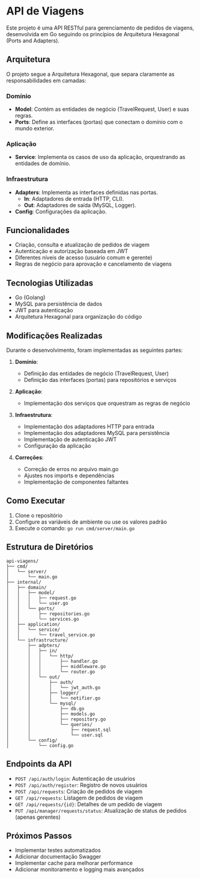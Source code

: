 # API de Viagens

Este projeto é uma API RESTful para gerenciamento de pedidos de viagens, desenvolvida em Go seguindo os princípios de Arquitetura Hexagonal (Ports and Adapters).

## Arquitetura

O projeto segue a Arquitetura Hexagonal, que separa claramente as responsabilidades em camadas:

### Domínio

- **Model**: Contém as entidades de negócio (TravelRequest, User) e suas regras.
- **Ports**: Define as interfaces (portas) que conectam o domínio com o mundo exterior.

### Aplicação

- **Service**: Implementa os casos de uso da aplicação, orquestrando as entidades de domínio.

### Infraestrutura

- **Adapters**: Implementa as interfaces definidas nas portas.
  - **In**: Adaptadores de entrada (HTTP, CLI).
  - **Out**: Adaptadores de saída (MySQL, Logger).
- **Config**: Configurações da aplicação.

## Funcionalidades

- Criação, consulta e atualização de pedidos de viagem
- Autenticação e autorização baseada em JWT
- Diferentes níveis de acesso (usuário comum e gerente)
- Regras de negócio para aprovação e cancelamento de viagens

## Tecnologias Utilizadas

- Go (Golang)
- MySQL para persistência de dados
- JWT para autenticação
- Arquitetura Hexagonal para organização do código

## Modificações Realizadas

Durante o desenvolvimento, foram implementadas as seguintes partes:

1. **Domínio**:
   - Definição das entidades de negócio (TravelRequest, User)
   - Definição das interfaces (portas) para repositórios e serviços

2. **Aplicação**:
   - Implementação dos serviços que orquestram as regras de negócio

3. **Infraestrutura**:
   - Implementação dos adaptadores HTTP para entrada
   - Implementação dos adaptadores MySQL para persistência
   - Implementação de autenticação JWT
   - Configuração da aplicação

4. **Correções**:
   - Correção de erros no arquivo main.go
   - Ajustes nos imports e dependências
   - Implementação de componentes faltantes

## Como Executar

1. Clone o repositório
2. Configure as variáveis de ambiente ou use os valores padrão
3. Execute o comando: `go run cmd/server/main.go`

## Estrutura de Diretórios

```
api-viagens/
├── cmd/
│   └── server/
│       └── main.go
├── internal/
│   ├── domain/
│   │   ├── model/
│   │   │   ├── request.go
│   │   │   └── user.go
│   │   └── ports/
│   │       ├── repositories.go
│   │       └── services.go
│   ├── application/
│   │   └── service/
│   │       └── travel_service.go
│   └── infrastructure/
│       ├── adpters/
│       │   ├── in/
│       │   │   └── http/
│       │   │       ├── handler.go
│       │   │       ├── middleware.go
│       │   │       └── router.go
│       │   └── out/
│       │       ├── auth/
│       │       │   └── jwt_auth.go
│       │       ├── logger/
│       │       │   └── notifier.go
│       │       └── mysql/
│       │           ├── db.go
│       │           ├── models.go
│       │           ├── repository.go
│       │           └── queries/
│       │               ├── request.sql
│       │               └── user.sql
│       └── config/
│           └── config.go
```

## Endpoints da API

- `POST /api/auth/login`: Autenticação de usuários
- `POST /api/auth/register`: Registro de novos usuários
- `POST /api/requests`: Criação de pedidos de viagem
- `GET /api/requests`: Listagem de pedidos de viagem
- `GET /api/requests/{id}`: Detalhes de um pedido de viagem
- `PUT /api/manager/requests/status`: Atualização de status de pedidos (apenas gerentes)

## Próximos Passos

- Implementar testes automatizados
- Adicionar documentação Swagger
- Implementar cache para melhorar performance
- Adicionar monitoramento e logging mais avançados
